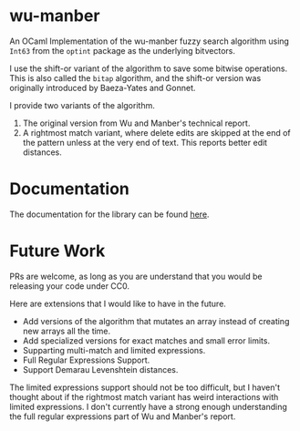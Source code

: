 # wu-manber
An OCaml Implementation of the wu-manber fuzzy search algorithm using `Int63`
from the `optint` package as the underlying bitvectors.

I use the shift-or variant of the algorithm to save some bitwise operations.
This is also called the `bitap` algorithm, and the shift-or version was
originally introduced by Baeza-Yates and Gonnet.

I provide two variants of the algorithm.
1. The original version from Wu and Manber's technical report.
2. A rightmost match variant, where delete edits are skipped at the end of the
   pattern unless at the very end of text. This reports better edit distances.

# Documentation
The documentation for the library can be found
[here](https://ifazk.github.io/wu-manber/).

# Future Work
PRs are welcome, as long as you are understand that you would be releasing your
code under CC0.

Here are extensions that I would like to have in the future.
- Add versions of the algorithm that mutates an array instead of creating new
  arrays all the time.
- Add specialized versions for exact matches and small error limits.
- Supparting multi-match and limited expressions.
- Full Regular Expressions Support.
- Support Demarau Levenshtein distances.

The limited expressions support should not be too difficult, but I haven't
thought about if the rightmost match variant has weird interactions with limited
expressions.
I don't currently have a strong enough understanding the full regular
expressions part of Wu and Manber's report.
